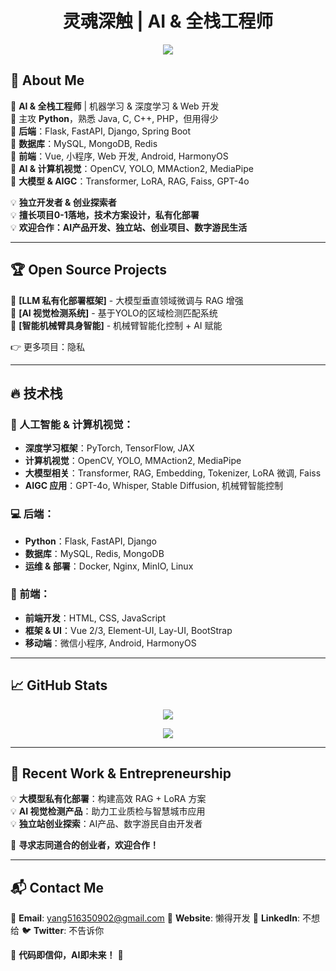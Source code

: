 <h1 align="center">灵魂深触 | AI & 全栈工程师</h1>

<p align="center">
  <img src="https://github-readme-stats.vercel.app/api?username=你的GitHub用户名&show_icons=true&theme=radical" />
</p>

## 🚀 About Me

🔹 **AI & 全栈工程师** | 机器学习 & 深度学习 & Web 开发  
🔹 主攻 **Python**，熟悉 Java, C, C++, PHP，但用得少  
🔹 **后端**：Flask, FastAPI, Django, Spring Boot  
🔹 **数据库**：MySQL, MongoDB, Redis  
🔹 **前端**：Vue, 小程序, Web 开发, Android, HarmonyOS  
🔹 **AI & 计算机视觉**：OpenCV, YOLO, MMAction2, MediaPipe  
🔹 **大模型 & AIGC**：Transformer, LoRA, RAG, Faiss, GPT-4o  

💡 **独立开发者 & 创业探索者**  
💡 **擅长项目0-1落地，技术方案设计，私有化部署**  
💡 **欢迎合作：AI产品开发、独立站、创业项目、数字游民生活**  

---

## 🏆 Open Source Projects

🌟 **[LLM 私有化部署框架]** - 大模型垂直领域微调与 RAG 增强  
🌟 **[AI 视觉检测系统]** - 基于YOLO的区域检测匹配系统  
🌟 **[智能机械臂具身智能]** - 机械臂智能化控制 + AI 赋能  

👉 更多项目：隐私

---

## 🔥 技术栈

### 🧠 人工智能 & 计算机视觉：
- **深度学习框架**：PyTorch, TensorFlow, JAX  
- **计算机视觉**：OpenCV, YOLO, MMAction2, MediaPipe  
- **大模型相关**：Transformer, RAG, Embedding, Tokenizer, LoRA 微调, Faiss  
- **AIGC 应用**：GPT-4o, Whisper, Stable Diffusion, 机械臂智能控制  

### 💻 后端：
- **Python**：Flask, FastAPI, Django  
- **数据库**：MySQL, Redis, MongoDB  
- **运维 & 部署**：Docker, Nginx, MinIO, Linux

### 🎨 前端：
- **前端开发**：HTML, CSS, JavaScript  
- **框架 & UI**：Vue 2/3, Element-UI, Lay-UI, BootStrap  
- **移动端**：微信小程序, Android, HarmonyOS  

---

## 📈 GitHub Stats

<p align="center">
  <img src="https://github-readme-streak-stats.herokuapp.com/?user=灵魂深触&theme=radical" />
</p>

<p align="center">
  <img src="https://github-profile-summary-cards.vercel.app/api/cards/profile-details?username=灵魂深触&theme=radical" />
</p>

---

## 📌 Recent Work & Entrepreneurship

💡 **大模型私有化部署**：构建高效 RAG + LoRA 方案  
💡 **AI 视觉检测产品**：助力工业质检与智慧城市应用  
💡 **独立站创业探索**：AI产品、数字游民自由开发者  

🎯 **寻求志同道合的创业者，欢迎合作！**  

---

## 📬 Contact Me

📧 **Email**: yang516350902@gmail.com 
📌 **Website**: 懒得开发
💼 **LinkedIn**: 不想给
🐦 **Twitter**: 不告诉你  

🚀 **代码即信仰，AI即未来！** 🚀
